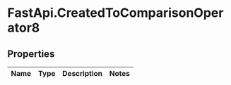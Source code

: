# FastApi.CreatedToComparisonOperator8

## Properties
Name | Type | Description | Notes
------------ | ------------- | ------------- | -------------
